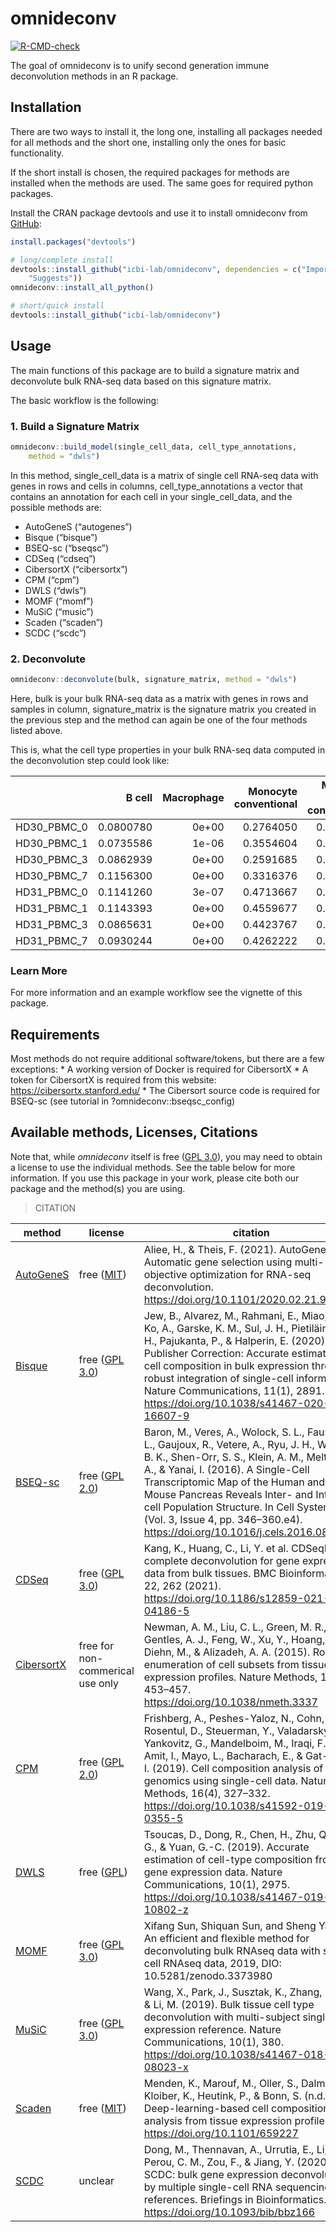 
<!-- README.md is generated from README.Rmd. Please edit that file -->

# omnideconv

<!-- badges: start -->

[![R-CMD-check](https://github.com/icbi-lab/omnideconv/workflows/R-CMD-check/badge.svg)](https://github.com/icbi-lab/omnideconv/actions)
<!-- badges: end -->

The goal of omnideconv is to unify second generation immune
deconvolution methods in an R package.

## Installation

There are two ways to install it, the long one, installing all packages
needed for all methods and the short one, installing only the ones for
basic functionality.

If the short install is chosen, the required packages for methods are
installed when the methods are used. The same goes for required python
packages.

Install the CRAN package devtools and use it to install omnideconv from
[GitHub](https://github.com/):

``` r
install.packages("devtools")

# long/complete install
devtools::install_github("icbi-lab/omnideconv", dependencies = c("Imports",
    "Suggests"))
omnideconv::install_all_python()

# short/quick install
devtools::install_github("icbi-lab/omnideconv")
```

## Usage

The main functions of this package are to build a signature matrix and
deconvolute bulk RNA-seq data based on this signature matrix.

The basic workflow is the following:

### 1. Build a Signature Matrix

``` r
omnideconv::build_model(single_cell_data, cell_type_annotations,
    method = "dwls")
```

In this method, single\_cell\_data is a matrix of single cell RNA-seq
data with genes in rows and cells in columns, cell\_type\_annotations a
vector that contains an annotation for each cell in your
single\_cell\_data, and the possible methods are:

-   AutoGeneS (“autogenes”)
-   Bisque (“bisque”)
-   BSEQ-sc (“bseqsc”)
-   CDSeq (“cdseq”)
-   CibersortX (“cibersortx”)
-   CPM (“cpm”)
-   DWLS (“dwls”)
-   MOMF (“momf”)
-   MuSiC (“music”)
-   Scaden (“scaden”)
-   SCDC (“scdc”)

### 2. Deconvolute

``` r
omnideconv::deconvolute(bulk, signature_matrix, method = "dwls")
```

Here, bulk is your bulk RNA-seq data as a matrix with genes in rows and
samples in column, signature\_matrix is the signature matrix you created
in the previous step and the method can again be one of the four methods
listed above.

This is, what the cell type properties in your bulk RNA-seq data
computed in the deconvolution step could look like:

|               |    B cell | Macrophage | Monocyte conventional | Monocyte non-conventional |   NK cell | T cell CD4 | T cell CD8 | T cell dividing | T cell regulatory |
|:--------------|----------:|-----------:|----------------------:|--------------------------:|----------:|-----------:|-----------:|----------------:|------------------:|
| HD30\_PBMC\_0 | 0.0800780 |      0e+00 |             0.2764050 |                 0.1427114 | 0.1385384 |  0.3316996 |  0.0277395 |       0.0026353 |         0.0001929 |
| HD30\_PBMC\_1 | 0.0735586 |      1e-06 |             0.3554604 |                 0.1236851 | 0.1253645 |  0.2968113 |  0.0243933 |       0.0007228 |         0.0000029 |
| HD30\_PBMC\_3 | 0.0862939 |      0e+00 |             0.2591685 |                 0.1246382 | 0.1305280 |  0.3595342 |  0.0360420 |       0.0037421 |         0.0000530 |
| HD30\_PBMC\_7 | 0.1156300 |      0e+00 |             0.3316376 |                 0.0226567 | 0.1140384 |  0.3596168 |  0.0545500 |       0.0017350 |         0.0001355 |
| HD31\_PBMC\_0 | 0.1141260 |      3e-07 |             0.4713667 |                 0.0024376 | 0.0511600 |  0.3026050 |  0.0571770 |       0.0010128 |         0.0001147 |
| HD31\_PBMC\_1 | 0.1143393 |      0e+00 |             0.4559677 |                 0.0000000 | 0.0408233 |  0.3235003 |  0.0651854 |       0.0001089 |         0.0000752 |
| HD31\_PBMC\_3 | 0.0865631 |      0e+00 |             0.4423767 |                 0.0000000 | 0.0486223 |  0.3520335 |  0.0686691 |       0.0015950 |         0.0001403 |
| HD31\_PBMC\_7 | 0.0930244 |      0e+00 |             0.4262222 |                 0.0000000 | 0.0583644 |  0.3587579 |  0.0632944 |       0.0000000 |         0.0003367 |

### Learn More

For more information and an example workflow see the vignette of this
package.

## Requirements

Most methods do not require additional software/tokens, but there are a
few exceptions: \* A working version of Docker is required for
CibersortX \* A token for CibersortX is required from this website:
<https://cibersortx.stanford.edu/> \* The Cibersort source code is
required for BSEQ-sc (see tutorial in ?omnideconv::bseqsc\_config)

## Available methods, Licenses, Citations

Note that, while *omnideconv* itself is free ([GPL
3.0](https://github.com/icbi-lab/omnideconv/blob/main/LICENSE)), you may
need to obtain a license to use the individual methods. See the table
below for more information. If you use this package in your work, please
cite both our package and the method(s) you are using.

> CITATION

| method                                                 | license                                                                             | citation                                                                                                                                                                                                                                                                                                                                                                                      |
|--------------------------------------------------------|-------------------------------------------------------------------------------------|-----------------------------------------------------------------------------------------------------------------------------------------------------------------------------------------------------------------------------------------------------------------------------------------------------------------------------------------------------------------------------------------------|
| [AutoGeneS](https://github.com/theislab/AutoGeneS/)    | free ([MIT](https://github.com/theislab/AutoGeneS/blob/master/LICENSE))             | Aliee, H., & Theis, F. (2021). AutoGeneS: Automatic gene selection using multi-objective optimization for RNA-seq deconvolution. <https://doi.org/10.1101/2020.02.21.940650>                                                                                                                                                                                                                  |
| [Bisque](https://github.com/cozygene/bisque)           | free ([GPL 3.0](https://github.com/cozygene/bisque/blob/master/DESCRIPTION))        | Jew, B., Alvarez, M., Rahmani, E., Miao, Z., Ko, A., Garske, K. M., Sul, J. H., Pietiläinen, K. H., Pajukanta, P., & Halperin, E. (2020). Publisher Correction: Accurate estimation of cell composition in bulk expression through robust integration of single-cell information. Nature Communications, 11(1), 2891. <https://doi.org/10.1038/s41467-020-16607-9>                            |
| [BSEQ-sc](https://github.com/shenorrLab/bseqsc)        | free ([GPL 2.0](https://github.com/shenorrLab/bseqsc/blob/master/DESCRIPTION))      | Baron, M., Veres, A., Wolock, S. L., Faust, A. L., Gaujoux, R., Vetere, A., Ryu, J. H., Wagner, B. K., Shen-Orr, S. S., Klein, A. M., Melton, D. A., & Yanai, I. (2016). A Single-Cell Transcriptomic Map of the Human and Mouse Pancreas Reveals Inter- and Intra-cell Population Structure. In Cell Systems (Vol. 3, Issue 4, pp. 346–360.e4). <https://doi.org/10.1016/j.cels.2016.08.011> |
| [CDSeq](https://github.com/kkang7/CDSeq_R_Package)     | free ([GPL 3.0](https://github.com/kkang7/CDSeq_R_Package/blob/master/DESCRIPTION)) | Kang, K., Huang, C., Li, Y. et al. CDSeqR: fast complete deconvolution for gene expression data from bulk tissues. BMC Bioinformatics 22, 262 (2021). <https://doi.org/10.1186/s12859-021-04186-5>                                                                                                                                                                                            |
| [CibersortX](https://cibersortx.stanford.edu/)         | free for non-commerical use only                                                    | Newman, A. M., Liu, C. L., Green, M. R., Gentles, A. J., Feng, W., Xu, Y., Hoang, C. D., Diehn, M., & Alizadeh, A. A. (2015). Robust enumeration of cell subsets from tissue expression profiles. Nature Methods, 12(5), 453–457. <https://doi.org/10.1038/nmeth.3337>                                                                                                                        |
| [CPM](https://github.com/amitfrish/scBio)              | free ([GPL 2.0](https://github.com/amitfrish/scBio/blob/master/DESCRIPTION))        | Frishberg, A., Peshes-Yaloz, N., Cohn, O., Rosentul, D., Steuerman, Y., Valadarsky, L., Yankovitz, G., Mandelboim, M., Iraqi, F. A., Amit, I., Mayo, L., Bacharach, E., & Gat-Viks, I. (2019). Cell composition analysis of bulk genomics using single-cell data. Nature Methods, 16(4), 327–332. <https://doi.org/10.1038/s41592-019-0355-5>                                                 |
| [DWLS](https://bitbucket.org/yuanlab/dwls/src/master/) | free ([GPL](https://bitbucket.org/yuanlab/dwls/src/master/DESCRIPTION))             | Tsoucas, D., Dong, R., Chen, H., Zhu, Q., Guo, G., & Yuan, G.-C. (2019). Accurate estimation of cell-type composition from gene expression data. Nature Communications, 10(1), 2975. <https://doi.org/10.1038/s41467-019-10802-z>                                                                                                                                                             |
| [MOMF](https://github.com/sqsun/MOMF)                  | free ([GPL 3.0](https://github.com/sqsun/MOMF/blob/master/LICENSE.md))              | Xifang Sun, Shiquan Sun, and Sheng Yang. An efficient and flexible method for deconvoluting bulk RNAseq data with single-cell RNAseq data, 2019, DIO: 10.5281/zenodo.3373980                                                                                                                                                                                                                  |
| [MuSiC](https://github.com/xuranw/MuSiC/)              | free ([GPL 3.0](https://github.com/xuranw/MuSiC/blob/master/LICENSE))               | Wang, X., Park, J., Susztak, K., Zhang, N. R., & Li, M. (2019). Bulk tissue cell type deconvolution with multi-subject single-cell expression reference. Nature Communications, 10(1), 380. <https://doi.org/10.1038/s41467-018-08023-x>                                                                                                                                                      |
| [Scaden](https://github.com/KevinMenden/scaden)        | free ([MIT](https://github.com/KevinMenden/scaden/blob/master/LICENSE))             | Menden, K., Marouf, M., Oller, S., Dalmia, A., Kloiber, K., Heutink, P., & Bonn, S. (n.d.). Deep-learning-based cell composition analysis from tissue expression profiles. <https://doi.org/10.1101/659227>                                                                                                                                                                                   |
| [SCDC](https://github.com/meichendong/SCDC)            | unclear                                                                             | Dong, M., Thennavan, A., Urrutia, E., Li, Y., Perou, C. M., Zou, F., & Jiang, Y. (2020). SCDC: bulk gene expression deconvolution by multiple single-cell RNA sequencing references. Briefings in Bioinformatics. <https://doi.org/10.1093/bib/bbz166>                                                                                                                                        |

